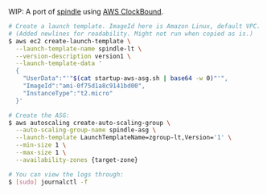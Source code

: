 WIP: A port of [spindle](https://github.com/flowerinthenight/spindle) using [AWS ClockBound](https://github.com/aws/clock-bound).

```sh
# Create a launch template. ImageId here is Amazon Linux, default VPC.
# (Added newlines for readability. Might not run when copied as is.)
$ aws ec2 create-launch-template \
  --launch-template-name spindle-lt \
  --version-description version1 \
  --launch-template-data '
  {
    "UserData":"'"$(cat startup-aws-asg.sh | base64 -w 0)"'",
    "ImageId":"ami-0f75d1a8c9141bd00",
    "InstanceType":"t2.micro"
  }'

# Create the ASG:
$ aws autoscaling create-auto-scaling-group \
  --auto-scaling-group-name spindle-asg \
  --launch-template LaunchTemplateName=zgroup-lt,Version='1' \
  --min-size 1 \
  --max-size 1 \
  --availability-zones {target-zone}

# You can view the logs through:
$ [sudo] journalctl -f
```
